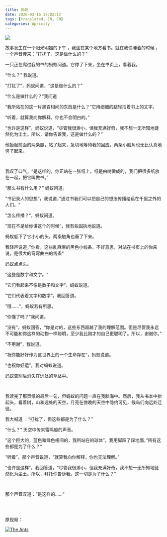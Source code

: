 ```yaml
---
title: 蚂蚁
date: 2020-03-16 17:02:13
tags: [translated, EN, CN]
categories: Apricity
---
```


![](https://img.shields.io/badge/Lan-CN%2FEN-green)

故事发生在一个阳光明媚的下午 ，我坐在某个地方看书。就在我快睡着的时候 ，一个声音传来：“打扰了，这是做什么的？”

<!--more -->

一只正在爬过我的书的蚂蚁问道。它停了下来，坐在书页上，看着我。

“什么？” 我说道。

 “打扰了”，蚂蚁问道，“这是做什么的？”

“什么是做什么的？”我问道

“我所站在的这一片黑百相间的东西是什么？”它用细细的腿轻拍着书上的文字。

“听着，就算我向你解释，你也不会明白的。”

“也许是这样”，蚂蚁说道，“尽管我很渺小，但我充满好奇，我不想一无所知地徒然化为尘土。所以，请你告诉我，这是做什么的？”

他抬起前面的两条腿，站了起来，急切地等待我的回应，两条小触角也无比认真地竖了起来。

<br>

我叹了口气，“是这样的，你正站在一张纸上，纸是由树做成的，我们把很多纸放在一起，把它叫做书。”

“那么书有什么用？” 蚂蚁问道。

”书记录人的思想“，我说道，”通过书我们可以把自己的想法传播给远在千里之外的人们。“

”怎么传播？“，蚂蚁问道。

”现在不是给你讲这个的时候“，我有些固执地说道。

蚂蚁低下了它小小的头，两条触角也垂了下来。

我轻声说道，”你看，这些乱麻麻的黑色小线条，不好意思，对站在书页上的你来说，是很大的弯弯曲曲的线条“

蚂蚁点点头。

”这些是数字和文字。“

”它们看起来不像是数子和文字“，蚂蚁说道。

”它们代表着文字和数字“，我回答道。

”哦……“，蚂蚁若有所思。

“你懂了吗？”我问道。

“没有”，蚂蚁回答，“你是对的，这些东西超越了我的理解范围。但是尽管我永远不可能和你这样的动物一样聪明，至少我比刚才的自己更聪明了。所以，谢谢你。”

“不用谢”，我说道。

 “祝你能好好作为这世界上的一个生命存在”，蚂蚁说道。

“也祝你好运”，我对蚂蚁说道。

蚂蚁告别后消失在远处的草丛中。

<br>

我读完了那页纸的最后一句，但蚂蚁的问题一直在我脑海中。然后，我从书本中抬起头，看着树，山和远处的天空，月亮在傍晚的天空中隐约可见，候鸟们向远处迁徙。

我大喊道 ：“打扰了，但这些都是为了什么？”

“什么？” 天空中传来雷鸣般的声音。

“这个巨大的，蓝色和绿色相间的，我所站在的球体”，我用脚踩了踩地面，”所有这些都是为了什么？“

“听着”，那个声音说道，“就算我向你解释，你也无法理解。”

“也许是这样”，我回答道，“尽管我很渺小，但我充满好奇，我不想一无所知地徒然化为尘土。所以，拜托你告诉我，这一切是为了什么？”

<br>

那个声音叹道：”是这样的……“



<br>

<br>



原视频：

[![The Ants](https://img.youtube.com/vi/Et6itTuJSYY/0.jpg)](https://www.youtube.com/watch?v=Et6itTuJSYY)